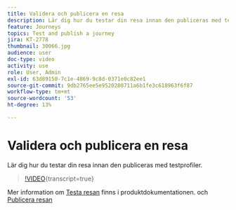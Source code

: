 ```yaml
---
title: Validera och publicera en resa
description: Lär dig hur du testar din resa innan den publiceras med testprofiler.
feature: Journeys
topics: Test and publish a journey
jira: KT-2778
thumbnail: 30066.jpg
audience: user
doc-type: video
activity: use
role: User, Admin
exl-id: 63d89150-7c1e-4869-9c8d-0371e0c82ee1
source-git-commit: 9db2765ee5e9520280711a6b1fe3c618963f6f87
workflow-type: tm+mt
source-wordcount: '53'
ht-degree: 13%

---
```


# Validera och publicera en resa

Lär dig hur du testar din resa innan den publiceras med testprofiler.

>[!VIDEO](https://video.tv.adobe.com/v/30066?learn=on){transcript=true}

Mer information om [Testa resan](https://experienceleague.adobe.com/docs/journeys/using/building-journeys/testing-the-journey.html) finns i produktdokumentationen.
och [Publicera resan](https://experienceleague.adobe.com/docs/journeys/using/building-journeys/publishing-the-journey.html)
